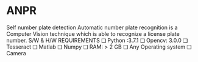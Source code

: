 # ANPR
Self number plate detection
Automatic number plate recognition is a Computer Vision technique which is able to recognize a
license plate number.
S/W & H/W REQUIREMENTS
❑ Python :3.7.1
❑ Opencv: 3.0.0
❑ Tesseract
❑ Matlab
❑ Numpy
❑ RAM: > 2 GB
❑ Any Operating system
❑ Camera
